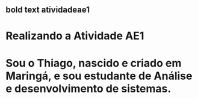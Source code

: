 ## **bold text** atividadeae1
# Realizando a Atividade AE1
# Sou o Thiago, nascido e criado em Maringá, e sou estudante de Análise e desenvolvimento de sistemas.
